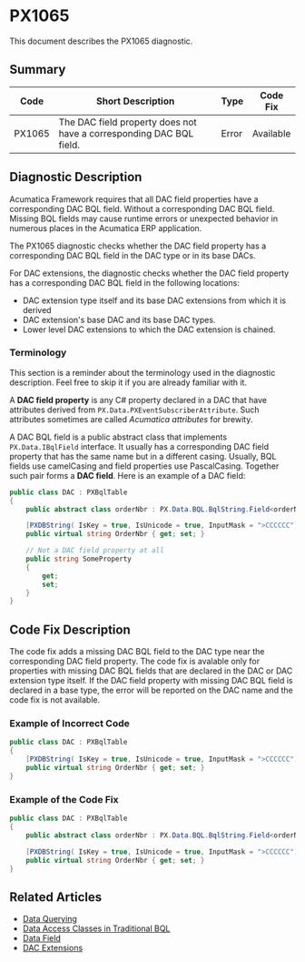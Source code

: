 # PX1065
This document describes the PX1065 diagnostic.

## Summary

| Code   | Short Description                                                                         | Type                           | Code Fix    | 
| ------ | ----------------------------------------------------------------------------------------- | ------------------------------ | ----------- | 
| PX1065 | The DAC field property does not have a corresponding DAC BQL field.                       | Error                          | Available   | 

## Diagnostic Description

Acumatica Framework requires that all DAC field properties have a corresponding DAC BQL field. Without a corresponding DAC BQL field. Missing BQL fields may cause runtime errors or unexpected behavior in 
numerous places in the Acumatica ERP application. 

The PX1065 diagnostic checks whether the DAC field property has a corresponding DAC BQL field in the DAC type or in its base DACs.

For DAC extensions, the diagnostic checks whether the DAC field property has a corresponding DAC BQL field in the following locations:
 - DAC extension type itself and its base DAC extensions from which it is derived
 - DAC extension's base DAC and its base DAC types.
 - Lower level DAC extensions to which the DAC extension is chained.

 ### Terminology

This section is a reminder about the terminology used in the diagnostic description. Feel free to skip it if you are already familiar with it.

A **DAC field property** is any C# property declared in a DAC that have attributes derived from `PX.Data.PXEventSubscriberAttribute`.
Such attributes sometimes are called *Acumatica attributes* for brewity. 

A DAC BQL field is a public abstract class that implements `PX.Data.IBqlField` interface. It usually has a corresponding DAC field property that has the same name but in a different casing. 
Usually, BQL fields use camelCasing and field properties use PascalCasing. Together such pair forms a **DAC field**. Here is an example of a DAC field:
```C#
public class DAC : PXBqlTable
{
	public abstract class orderNbr : PX.Data.BQL.BqlString.Field<orderNbr> { }  // The DAC BQL field

	[PXDBString( IsKey = true, IsUnicode = true, InputMask = ">CCCCCC")]		// The Acumatica attribute
	public virtual string OrderNbr { get; set; }								// The DAC field property 

	// Not a DAC field property at all
	public string SomeProperty  
	{ 
		get; 
		set;
	}
}
```

## Code Fix Description

The code fix adds a missing DAC BQL field to the DAC type near the corresponding DAC field property. The code fix is avalable only for properties with missing DAC BQL fields that are declared
in the DAC or DAC extension type itself. If the DAC field property with missing DAC BQL field is declared in a base type, the error will be reported on the DAC name and the code fix is not available.

### Example of Incorrect Code

```C#
public class DAC : PXBqlTable
{
	[PXDBString( IsKey = true, IsUnicode = true, InputMask = ">CCCCCC")]	// The DAC field property without a corresponding DAC BQL field,
	public virtual string OrderNbr { get; set; }							// the PX1065 error is displayed on "OrderNbr"
}
```

### Example of the Code Fix

```C#
public class DAC : PXBqlTable
{
	public abstract class orderNbr : PX.Data.BQL.BqlString.Field<orderNbr> { }		// Added DAC BQL field

	[PXDBString( IsKey = true, IsUnicode = true, InputMask = ">CCCCCC")]
	public virtual string OrderNbr { get; set; }
}
```

## Related Articles

 - [Data Querying](https://help.acumatica.com/Help?ScreenId=ShowWiki&pageid=9241a976-e062-4978-be14-2c1135642be2)
 - [Data Access Classes in Traditional BQL](https://help.acumatica.com/Help?ScreenId=ShowWiki&pageid=a47ddb36-eb85-486f-9d6b-49beac42fc80)
 - [Data Field](https://help.acumatica.com/Help?ScreenId=ShowWiki&pageid=b3d24079-bda4-4f82-9fbd-c444a8bcb733)
 - [DAC Extensions](https://help.acumatica.com/Help?ScreenId=ShowWiki&pageid=114ae5af-8667-4933-b53d-c4c8667c85ac)
